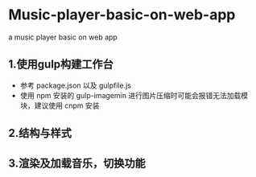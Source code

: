 # Music-player-basic-on-web-app
a music player basic on web app

## 1.使用gulp构建工作台

- 参考 package.json 以及 gulpfile.js 
- 使用 npm 安装的 gulp-imagemin 进行图片压缩时可能会报错无法加载模块，建议使用 cnpm 安装

## 2.结构与样式

## 3.渲染及加载音乐，切换功能